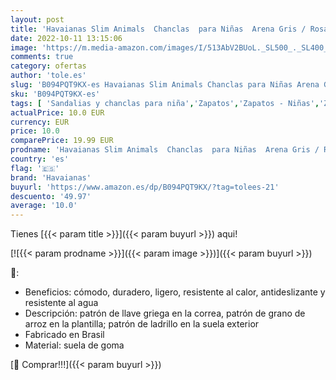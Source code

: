```yaml
---
layout: post
title: 'Havaianas Slim Animals  Chanclas  para Niñas  Arena Gris / Rosa  25/26 EU'
date: 2022-10-11 13:15:06
image: 'https://m.media-amazon.com/images/I/513AbV2BUoL._SL500_._SL400_.jpg'
comments: true
category: ofertas
author: 'tole.es'
slug: 'B094PQT9KX-es Havaianas Slim Animals Chanclas para Niñas Arena Gris /...'
sku: 'B094PQT9KX-es'
tags: [ 'Sandalias y chanclas para niña','Zapatos','Zapatos - Niñas','Zapatos y complementos','chanclas','havaianas','🇪🇸', ]
actualPrice: 10.0 EUR
currency: EUR
price: 10.0
comparePrice: 19.99 EUR
prodname: 'Havaianas Slim Animals  Chanclas  para Niñas  Arena Gris / Rosa  25/26 EU'
country: 'es'
flag: '🇪🇸'
brand: 'Havaianas'
buyurl: 'https://www.amazon.es/dp/B094PQT9KX/?tag=tolees-21'
descuento: '49.97'
average: '10.0'
---
```


Tienes [{{< param title >}}]({{< param buyurl >}}) aqui!

[![{{< param prodname >}}]({{< param image >}})]({{< param buyurl >}})

🔎:

- Beneficios: cómodo, duradero, ligero, resistente al calor, antideslizante y resistente al agua
- Descripción: patrón de llave griega en la correa, patrón de grano de arroz en la plantilla; patrón de ladrillo en la suela exterior
- Fabricado en Brasil
- Material: suela de goma

[🛒 Comprar!!!]({{< param buyurl >}})
